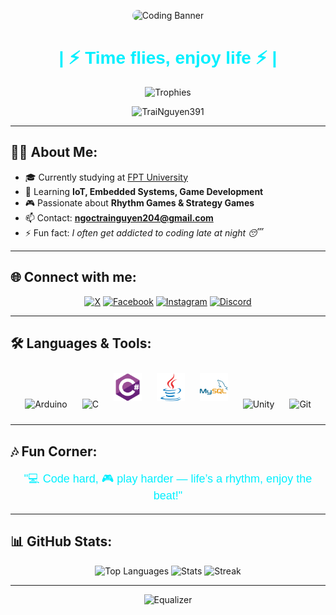 <!-- Banner -->
<p align="center">
  <img src="https://github.com/user-attachments/assets/7ea88ae1-4def-4a0f-8c98-d1022b670fe2" alt="Coding Banner" width="100%" style="max-height: 300px; object-fit: cover; border-radius: 12px;" />
</p>

<!-- Title -->
<h1 align="center" style="font-family: Orbitron, sans-serif; color:#00f0ff;">| ⚡ Time flies, enjoy life ⚡ |</h1>

<!-- Trophies -->
<p align="center">
  <img src="https://github-profile-trophy.vercel.app/?username=TraiNguyen391&theme=radical&margin-w=10&margin-h=10" alt="Trophies" />
</p>

<!-- Profile Views -->
<p align="center">
  <img src="https://komarev.com/ghpvc/?username=TraiNguyen391&label=Profile%20views&color=00f0ff&style=flat-square" alt="TraiNguyen391" />
</p>

---

## 👨‍💻 About Me:

- 🎓 Currently studying at [FPT University](https://daihoc.fpt.edu.vn/)  
- 🌱 Learning **IoT, Embedded Systems, Game Development**  
- 🎮 Passionate about **Rhythm Games & Strategy Games**  
- 📫 Contact: **ngoctrainguyen204@gmail.com**  
- ⚡ Fun fact: *I often get addicted to coding late at night 😴*  

---

## 🌐 Connect with me:
<p align="center">
  <a href="https://x.com/VikorizDekoil" target="blank"><img src="https://upload.wikimedia.org/wikipedia/commons/b/b7/X_logo.jpg" alt="X" height="30" /></a>
  <a href="https://www.facebook.com/sabervmv.cool.3" target="blank"><img src="https://upload.wikimedia.org/wikipedia/commons/0/05/Facebook_Logo_%282019%29.png" alt="Facebook" height="30" /></a>
  <a href="https://www.instagram.com/resonance391?igsh=aTdvcGdjankybmR2" target="blank"><img src="https://raw.githubusercontent.com/rahuldkjain/github-profile-readme-generator/master/src/images/icons/Social/instagram.svg" alt="Instagram" height="30" /></a>
  <a href="http://discordapp.com/users/681832037073944616" target="blank"><img src="https://static.vecteezy.com/system/resources/previews/023/741/082/non_2x/discord-logo-icon-social-media-icon-free-png.png" alt="Discord" height="30" /></a>
</p>

---

## 🛠️ Languages & Tools:
<p align="center">
  <img src="https://cdn.worldvectorlogo.com/logos/arduino-1.svg" alt="Arduino" width="45" style="margin: 10px;" />
  <img src="https://upload.wikimedia.org/wikipedia/commons/1/18/C_Programming_Language.svg" alt="C" width="45" style="margin: 10px;" />
  <img src="https://raw.githubusercontent.com/devicons/devicon/master/icons/csharp/csharp-original.svg" alt="C#" width="45" style="margin: 10px;" />
  <img src="https://raw.githubusercontent.com/devicons/devicon/master/icons/java/java-original.svg" alt="Java" width="45" style="margin: 10px;" />
  <img src="https://raw.githubusercontent.com/devicons/devicon/master/icons/mysql/mysql-original-wordmark.svg" alt="MySQL" width="45" style="margin: 10px;" />
  <img src="https://cdn-icons-png.flaticon.com/512/5969/5969347.png" alt="Unity" width="45" style="margin: 10px;" />
  <img src="https://www.vectorlogo.zone/logos/git-scm/git-scm-icon.svg" alt="Git" width="45" style="margin: 10px;" />
</p>

---

## 🎶 Fun Corner:
<p align="center" style="font-family: Orbitron, sans-serif; color:#00f0ff; font-size: 18px;">
  "💻 Code hard, 🎮 play harder — life’s a rhythm, enjoy the beat!"
</p>

---

## 📊 GitHub Stats:
<div align="center">
  <img src="https://github-readme-stats.vercel.app/api/top-langs?username=TraiNguyen391&theme=neon&show_icons=true&locale=en&layout=compact&border_radius=12" alt="Top Languages" height="160"/>
  <img src="https://github-readme-stats.vercel.app/api?username=TraiNguyen391&theme=neon&show_icons=true&locale=en&border_radius=12" alt="Stats" height="160"/>
  <img src="https://github-readme-streak-stats.herokuapp.com/?user=TraiNguyen391&theme=neon&border_radius=12" alt="Streak" />
</div>

---

<p align="center">
  <img src="https://media.giphy.com/media/3o6nUROU8U0xQ1zUuI/giphy.gif" width="600" alt="Equalizer" />
</p>

